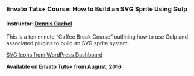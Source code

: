 ### Envato Tuts+ Course: How to Build an SVG Sprite Using Gulp
#### Instructor: [Dennis Gaebel](https://tutsplus.com/authors/dennis-gaebel)

This is a ten minute “Coffee Break Course” outlining how to use Gulp and associated plugins to build an SVG sprite system.

[SVG Icons from WordPress Dashboard](https://github.com/ryelle/WP-Dashboard-SVG/tree/master/icons/src)

**Available on [Envato Tuts+](https://tutsplus.com/courses) from August, 2016**
